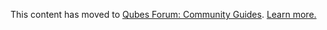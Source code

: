 This content has moved to [Qubes Forum: Community Guides](https://forum.qubes-os.org/t/create-a-gaming-hvm/19000). [Learn more.](https://forum.qubes-os.org/t/announcement-qubes-community-project-has-been-migrated-to-the-forum/20367/)
